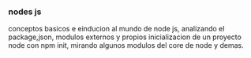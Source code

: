 ### nodes js

conceptos basicos e einducion al mundo de node js, 
analizando el package,json, modulos externos y propios
inicializacion de un proyecto node con npm init,
mirando algunos modulos del core de node y demas.